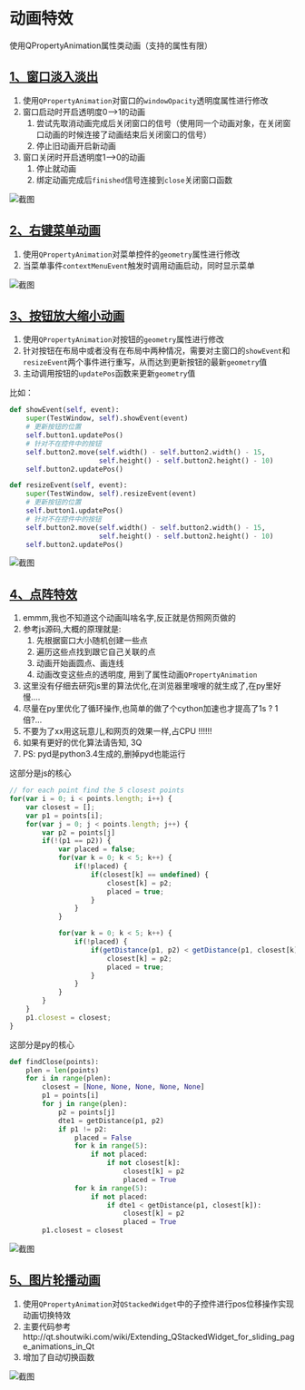# 动画特效

使用QPropertyAnimation属性类动画（支持的属性有限）

## [1、窗口淡入淡出](窗口淡入淡出.py)

1. 使用`QPropertyAnimation`对窗口的`windowOpacity`透明度属性进行修改
1. 窗口启动时开启透明度0-->1的动画
    1. 尝试先取消动画完成后关闭窗口的信号（使用同一个动画对象，在关闭窗口动画的时候连接了动画结束后关闭窗口的信号）
    1. 停止旧动画开启新动画
1. 窗口关闭时开启透明度1-->0的动画
    1. 停止就动画
    1. 绑定动画完成后`finished`信号连接到`close`关闭窗口函数

![截图](ScreenShot/窗口淡入淡出.gif)
   
## [2、右键菜单动画](右键菜单动画.py)

1. 使用`QPropertyAnimation`对菜单控件的`geometry`属性进行修改
1. 当菜单事件`contextMenuEvent`触发时调用动画启动，同时显示菜单

![截图](ScreenShot/右键菜单动画.gif)
   
## [3、按钮放大缩小动画](按钮放大缩小动画.py)

1. 使用`QPropertyAnimation`对按钮的`geometry`属性进行修改
1. 针对按钮在布局中或者没有在布局中两种情况，需要对主窗口的`showEvent`和`resizeEvent`两个事件进行重写，从而达到更新按钮的最新`geometry`值
1. 主动调用按钮的`updatePos`函数来更新`geometry`值

比如：

```python
def showEvent(self, event):
    super(TestWindow, self).showEvent(event)
    # 更新按钮的位置
    self.button1.updatePos()
    # 针对不在控件中的按钮
    self.button2.move(self.width() - self.button2.width() - 15,
                      self.height() - self.button2.height() - 10)
    self.button2.updatePos()

def resizeEvent(self, event):
    super(TestWindow, self).resizeEvent(event)
    # 更新按钮的位置
    self.button1.updatePos()
    # 针对不在控件中的按钮
    self.button2.move(self.width() - self.button2.width() - 15,
                      self.height() - self.button2.height() - 10)
    self.button2.updatePos()
```

![截图](ScreenShot/按钮放大缩小动画.gif)

## [4、点阵特效](点阵特效.py)

1. emmm,我也不知道这个动画叫啥名字,反正就是仿照网页做的
1. 参考js源码,大概的原理就是:
    1. 先根据窗口大小随机创建一些点
    1. 遍历这些点找到跟它自己关联的点
    1. 动画开始画圆点、画连线
    1. 动画改变这些点的透明度, 用到了属性动画`QPropertyAnimation`
1. 这里没有仔细去研究js里的算法优化,在浏览器里嗖嗖的就生成了,在py里好慢....
1. 尽量在py里优化了循环操作,也简单的做了个cython加速也才提高了1s ? 1倍?...
1. 不要为了xx用这玩意儿,和网页的效果一样,占CPU !!!!!!
1. 如果有更好的优化算法请告知, 3Q
1. PS: pyd是python3.4生成的,删掉pyd也能运行

这部分是js的核心
```js
// for each point find the 5 closest points
for(var i = 0; i < points.length; i++) {
    var closest = [];
    var p1 = points[i];
    for(var j = 0; j < points.length; j++) {
        var p2 = points[j]
        if(!(p1 == p2)) {
            var placed = false;
            for(var k = 0; k < 5; k++) {
                if(!placed) {
                    if(closest[k] == undefined) {
                        closest[k] = p2;
                        placed = true;
                    }
                }
            }

            for(var k = 0; k < 5; k++) {
                if(!placed) {
                    if(getDistance(p1, p2) < getDistance(p1, closest[k])) {
                        closest[k] = p2;
                        placed = true;
                    }
                }
            }
        }
    }
    p1.closest = closest;
}
```

这部分是py的核心
```python
def findClose(points):
    plen = len(points)
    for i in range(plen):
        closest = [None, None, None, None, None]
        p1 = points[i]
        for j in range(plen):
            p2 = points[j]
            dte1 = getDistance(p1, p2)
            if p1 != p2:
                placed = False
                for k in range(5):
                    if not placed:
                        if not closest[k]:
                            closest[k] = p2
                            placed = True
                for k in range(5):
                    if not placed:
                        if dte1 < getDistance(p1, closest[k]):
                            closest[k] = p2
                            placed = True
        p1.closest = closest
```

![截图](ScreenShot/点阵特效.gif)

## [5、图片轮播动画](图片轮播动画.py)

1. 使用`QPropertyAnimation`对`QStackedWidget`中的子控件进行pos位移操作实现动画切换特效
1. 主要代码参考http://qt.shoutwiki.com/wiki/Extending_QStackedWidget_for_sliding_page_animations_in_Qt
1. 增加了自动切换函数

![截图](ScreenShot/图片轮播动画.gif)